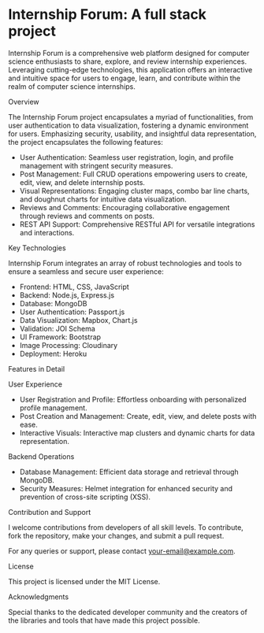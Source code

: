 # Internship Forum: A full stack project
Internship Forum is a comprehensive web platform designed for computer science enthusiasts to share, explore, and review internship experiences. Leveraging cutting-edge technologies, this application offers an interactive and intuitive space for users to engage, learn, and contribute within the realm of computer science internships.

Overview

The Internship Forum project encapsulates a myriad of functionalities, from user authentication to data visualization, fostering a dynamic environment for users. Emphasizing security, usability, and insightful data representation, the project encapsulates the following features:

- User Authentication: Seamless user registration, login, and profile management with stringent security measures.
- Post Management: Full CRUD operations empowering users to create, edit, view, and delete internship posts.
- Visual Representations: Engaging cluster maps, combo bar line charts, and doughnut charts for intuitive data visualization.
- Reviews and Comments: Encouraging collaborative engagement through reviews and comments on posts.
- REST API Support: Comprehensive RESTful API for versatile integrations and interactions.

Key Technologies

Internship Forum integrates an array of robust technologies and tools to ensure a seamless and secure user experience:

- Frontend: HTML, CSS, JavaScript
- Backend: Node.js, Express.js
- Database: MongoDB
- User Authentication: Passport.js
- Data Visualization: Mapbox, Chart.js
- Validation: JOI Schema
- UI Framework: Bootstrap
- Image Processing: Cloudinary
- Deployment: Heroku

Features in Detail

User Experience
- User Registration and Profile: Effortless onboarding with personalized profile management.
- Post Creation and Management: Create, edit, view, and delete posts with ease.
- Interactive Visuals: Interactive map clusters and dynamic charts for data representation.

Backend Operations
- Database Management: Efficient data storage and retrieval through MongoDB.
- Security Measures: Helmet integration for enhanced security and prevention of cross-site scripting (XSS).

Contribution and Support

I welcome contributions from developers of all skill levels. To contribute, fork the repository, make your changes, and submit a pull request.

For any queries or support, please contact your-email@example.com.

License

This project is licensed under the MIT License.

Acknowledgments

Special thanks to the dedicated developer community and the creators of the libraries and tools that have made this project possible.

